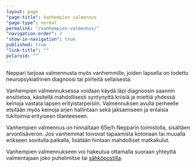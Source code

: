 ```yaml
---
layout: page
"page-title": Vanhempien valmennus
"page-type": normal
permalink: "/vanhempien-valmennus/"
"navigation-order": 7
"show-in-navigation": true
published: true
"link-title": ""
polaroid: ""
---
```






Neppari tarjoaa valmennusta myös vanhemmille, joiden lapsella on todettu neuropsykiatrinen diagnoosi tai piirteitä sellaisesta.

Vanhempien valmennuksessa voidaan käydä läpi diagnoosin saannin ensitietoa, käsitellä mahdollisesti syntynyttä kriisiä ja miettiä yhdessä keinoja vastata lapsen erityistarpeisiin. Valmennuksen avulla perheelle etsitään myös keinoja arjen hallintaan sekä jaksamiseen ja erilaisia tukitoimia erityiseen tilanteeseen.

Vanhempien valmennus on hinnaltaan 65e/h Nepparin toimistolla, sisältäen arvonlisäveron. Jos vanhemmat toivovat tapaamista kotonaan tai muualla erikseen sovitulla paikalla, lisätään hintaan mahdolliset matkakulut.

Vanhempien valmennukseen voi hakeutua ottamalla suoraan yhteyttä valmentajaan joko puhelimitse tai [sähköpostilla](/ota-yhteytta).
